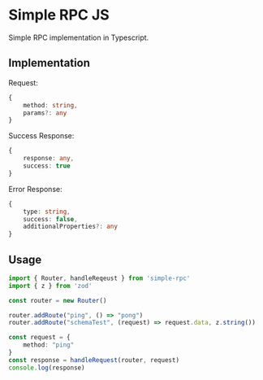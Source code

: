 # Simple RPC JS
Simple RPC implementation in Typescript. 

## Implementation
Request: 
```ts
{
    method: string,
    params?: any
}
```

Success Response:
```ts
{
    response: any,
    success: true
}
```

Error Response:
```ts
{
    type: string,
    success: false,
    additionalProperties?: any
}
```

## Usage
```ts
import { Router, handleReqeust } from 'simple-rpc'
import { z } from 'zod'

const router = new Router()

router.addRoute("ping", () => "pong")
router.addRoute("schemaTest", (request) => request.data, z.string())

const request = {
    method: "ping"
}
const response = handleRequest(router, request)
console.log(response)
```